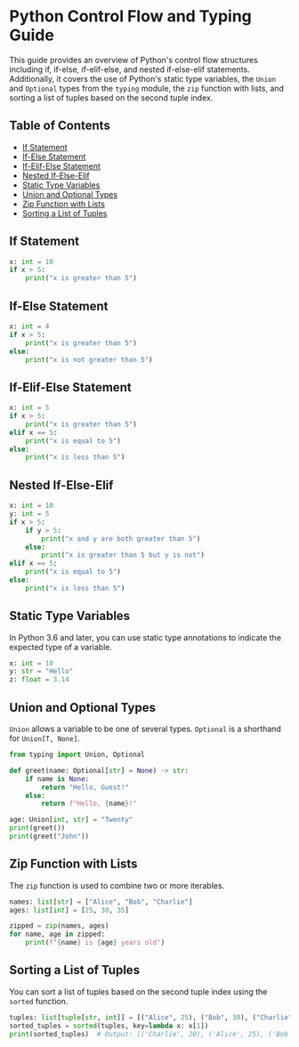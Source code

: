 # Python Control Flow and Typing Guide

This guide provides an overview of Python's control flow structures including if, if-else, if-elif-else, and nested if-else-elif statements. Additionally, it covers the use of Python's static type variables, the `Union` and `Optional` types from the `typing` module, the `zip` function with lists, and sorting a list of tuples based on the second tuple index.

## Table of Contents

- [If Statement](#if-statement)
- [If-Else Statement](#if-else-statement)
- [If-Elif-Else Statement](#if-elif-else-statement)
- [Nested If-Else-Elif](#nested-if-else-elif)
- [Static Type Variables](#static-type-variables)
- [Union and Optional Types](#union-and-optional-types)
- [Zip Function with Lists](#zip-function-with-lists)
- [Sorting a List of Tuples](#sorting-a-list-of-tuples)

## If Statement

```python
x: int = 10
if x > 5:
    print("x is greater than 5")
```

## If-Else Statement

```python
x: int = 4
if x > 5:
    print("x is greater than 5")
else:
    print("x is not greater than 5")
```

## If-Elif-Else Statement

```python
x: int = 5
if x > 5:
    print("x is greater than 5")
elif x == 5:
    print("x is equal to 5")
else:
    print("x is less than 5")
```

## Nested If-Else-Elif

```python
x: int = 10
y: int = 5
if x > 5:
    if y > 5:
        print("x and y are both greater than 5")
    else:
        print("x is greater than 5 but y is not")
elif x == 5:
    print("x is equal to 5")
else:
    print("x is less than 5")
```

## Static Type Variables

In Python 3.6 and later, you can use static type annotations to indicate the expected type of a variable.

```python
x: int = 10
y: str = "Hello"
z: float = 3.14
```

## Union and Optional Types

`Union` allows a variable to be one of several types. `Optional` is a shorthand for `Union[T, None]`.

```python
from typing import Union, Optional

def greet(name: Optional[str] = None) -> str:
    if name is None:
        return "Hello, Guest!"
    else:
        return f"Hello, {name}!"

age: Union[int, str] = "Twenty"
print(greet())
print(greet("John"))
```

## Zip Function with Lists

The `zip` function is used to combine two or more iterables.

```python
names: list[str] = ["Alice", "Bob", "Charlie"]
ages: list[int] = [25, 30, 35]

zipped = zip(names, ages)
for name, age in zipped:
    print(f"{name} is {age} years old")
```

## Sorting a List of Tuples

You can sort a list of tuples based on the second tuple index using the `sorted` function.

```python
tuples: list[tuple[str, int]] = [("Alice", 25), ("Bob", 30), ("Charlie", 20)]
sorted_tuples = sorted(tuples, key=lambda x: x[1])
print(sorted_tuples)  # Output: [('Charlie', 20), ('Alice', 25), ('Bob', 30)]
```
